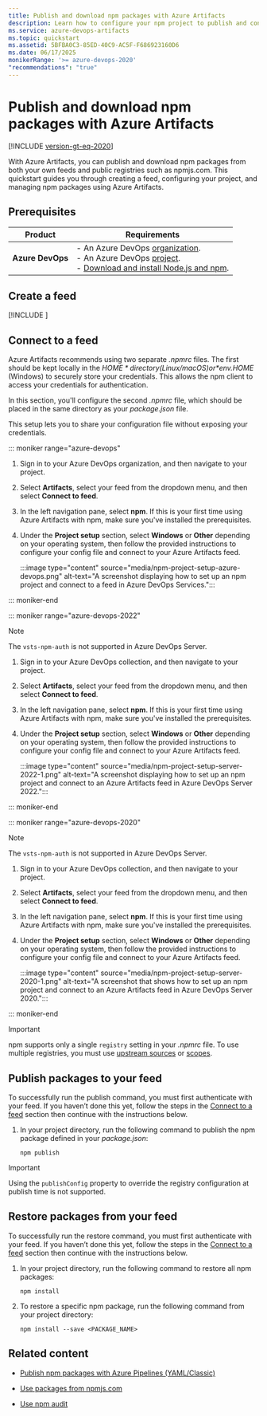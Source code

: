 ```yaml
---
title: Publish and download npm packages with Azure Artifacts
description: Learn how to configure your npm project to publish and consume packages using Azure Artifacts.
ms.service: azure-devops-artifacts
ms.topic: quickstart
ms.assetid: 5BFBA0C3-85ED-40C9-AC5F-F686923160D6
ms.date: 06/17/2025
monikerRange: '>= azure-devops-2020'
"recommendations": "true"
---
```


# Publish and download npm packages with Azure Artifacts

[!INCLUDE [version-gt-eq-2020](../includes/version-gt-eq-2020.md)]

With Azure Artifacts, you can publish and download npm packages from both your own feeds and public registries such as npmjs.com. This quickstart guides you through creating a feed, configuring your project, and managing npm packages using Azure Artifacts.

## Prerequisites

| **Product**        | **Requirements**   |
|--------------------|--------------------|
| **Azure DevOps**   | - An Azure DevOps [organization](../organizations/accounts/create-organization.md).<br>- An Azure DevOps [project](../organizations/projects/create-project.md).<br> - [Download and install Node.js and npm](https://docs.npmjs.com/downloading-and-installing-node-js-and-npm). |

## Create a feed

[!INCLUDE [](includes/create-feed.md)]

## Connect to a feed

Azure Artifacts recommends using two separate *.npmrc* files. The first should be kept locally in the *$HOME* directory (Linux/macOS) or *$env.HOME* (Windows) to securely store your credentials. This allows the npm client to access your credentials for authentication.

In this section, you'll configure the second *.npmrc* file, which should be placed in the same directory as your *package.json* file.

This setup lets you to share your configuration file without exposing your credentials.

::: moniker range="azure-devops"   

1. Sign in to your Azure DevOps organization, and then navigate to your project.

1. Select **Artifacts**, select your feed from the dropdown menu, and then select **Connect to feed**.

1. In the left navigation pane, select **npm**. If this is your first time using Azure Artifacts with npm, make sure you've installed the prerequisites.

1. Under the **Project setup** section, select **Windows** or **Other** depending on your operating system, then follow the provided instructions to configure your config file and connect to your Azure Artifacts feed.

    :::image type="content" source="media/npm-project-setup-azure-devops.png" alt-text="A screenshot displaying how to set up an npm project and connect to a feed in Azure DevOps Services.":::

::: moniker-end


::: moniker range="azure-devops-2022"

> [!NOTE]
> The `vsts-npm-auth` is not supported in Azure DevOps Server.

1. Sign in to your Azure DevOps collection, and then navigate to your project.

1. Select **Artifacts**, select your feed from the dropdown menu, and then select **Connect to feed**.

1. In the left navigation pane, select **npm**. If this is your first time using Azure Artifacts with npm, make sure you've installed the prerequisites.

1. Under the **Project setup** section, select **Windows** or **Other** depending on your operating system, then follow the provided instructions to configure your config file and connect to your Azure Artifacts feed.

   :::image type="content" source="media/npm-project-setup-server-2022-1.png" alt-text="A screenshot displaying how to set up an npm project and connect to an Azure Artifacts feed in Azure DevOps Server 2022.":::

::: moniker-end


::: moniker range="azure-devops-2020"

> [!NOTE]
> The `vsts-npm-auth` is not supported in Azure DevOps Server.

1. Sign in to your Azure DevOps collection, and then navigate to your project.

1. Select **Artifacts**, select your feed from the dropdown menu, and then select **Connect to feed**.

1. In the left navigation pane, select **npm**. If this is your first time using Azure Artifacts with npm, make sure you've installed the prerequisites.

1. Under the **Project setup** section, select **Windows** or **Other** depending on your operating system, then follow the provided instructions to configure your config file and connect to your Azure Artifacts feed.

   :::image type="content" source="media/npm-project-setup-server-2020-1.png" alt-text="A screenshot that shows how to set up an npm project and connect to an Azure Artifacts feed in Azure DevOps Server 2020.":::

::: moniker-end

> [!IMPORTANT]
> npm supports only a single `registry` setting in your *.npmrc* file. To use multiple registries, you must use [upstream sources](npm/upstream-sources.md) or [scopes](npm/scopes.md).

## Publish packages to your feed

To successfully run the publish command, you must first authenticate with your feed. If you haven’t done this yet, follow the steps in the [Connect to a feed](#connect-to-a-feed) section then continue with the instructions below.

1. In your project directory, run the following command to publish the npm package defined in your *package.json*:

    ```
    npm publish
    ```

> [!IMPORTANT]
> Using the `publishConfig` property to override the registry configuration at publish time is not supported.

## Restore packages from your feed

To successfully run the restore command, you must first authenticate with your feed. If you haven’t done this yet, follow the steps in the [Connect to a feed](#connect-to-a-feed) section then continue with the instructions below.

1. In your project directory, run the following command to restore all npm packages:

    ```
    npm install
    ```

1. To restore a specific npm package, run the following command from your project directory:

    ```
    npm install --save <PACKAGE_NAME>
    ```

## Related content

- [Publish npm packages with Azure Pipelines (YAML/Classic)](../pipelines/artifacts/npm.md)

- [Use packages from npmjs.com](npm/upstream-sources.md)

- [Use npm audit](npm/npm-audit.md)
